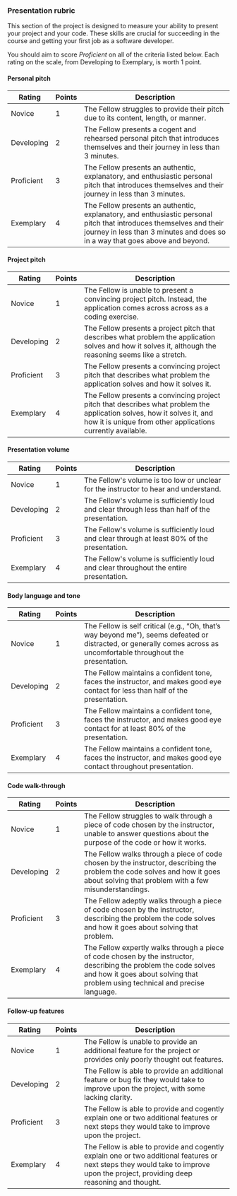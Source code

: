 ### Presentation rubric

This section of the project is designed to measure your ability to present your project and your code. These skills are crucial for succeeding in the course and getting your first job as a software developer.

You should aim to score _Proficient_ on all of the criteria listed below. Each rating on the scale, from Developing to Exemplary, is worth 1 point.

#### Personal pitch

| Rating     | Points | Description                                                                                                                                                                                         |
| ---------- | ------ | --------------------------------------------------------------------------------------------------------------------------------------------------------------------------------------------------- |
| Novice     | 1      | The Fellow struggles to provide their pitch due to its content, length, or manner.                                                                                                                  |
| Developing | 2      | The Fellow presents a cogent and rehearsed personal pitch that introduces themselves and their journey in less than 3 minutes.                                                                      |
| Proficient | 3      | The Fellow presents an authentic, explanatory, and enthusiastic personal pitch that introduces themselves and their journey in less than 3 minutes.                                                 |
| Exemplary  | 4      | The Fellow presents an authentic, explanatory, and enthusiastic personal pitch that introduces themselves and their journey in less than 3 minutes and does so in a way that goes above and beyond. |

#### Project pitch

| Rating     | Points | Description                                                                                                                                                                            |
| ---------- | ------ | -------------------------------------------------------------------------------------------------------------------------------------------------------------------------------------- |
| Novice     | 1      | The Fellow is unable to present a convincing project pitch. Instead, the application comes across across as a coding exercise.                                                         |
| Developing | 2      | The Fellow presents a project pitch that describes what problem the application solves and how it solves it, although the reasoning seems like a stretch.                              |
| Proficient | 3      | The Fellow presents a convincing project pitch that describes what problem the application solves and how it solves it.                                                                |
| Exemplary  | 4      | The Fellow presents a convincing project pitch that describes what problem the application solves, how it solves it, and how it is unique from other applications currently available. |

#### Presentation volume

| Rating     | Points | Description                                                                                    |
| ---------- | ------ | ---------------------------------------------------------------------------------------------- |
| Novice     | 1      | The Fellow's volume is too low or unclear for the instructor to hear and understand.           |
| Developing | 2      | The Fellow's volume is sufficiently loud and clear through less than half of the presentation. |
| Proficient | 3      | The Fellow's volume is sufficiently loud and clear through at least 80% of the presentation.   |
| Exemplary  | 4      | The Fellow's volume is sufficiently loud and clear throughout the entire presentation.         |

#### Body language and tone

| Rating     | Points | Description                                                                                                                                                           |
| ---------- | ------ | --------------------------------------------------------------------------------------------------------------------------------------------------------------------- |
| Novice     | 1      | The Fellow is self critical (e.g., “Oh, that’s way beyond me”), seems defeated or distracted, or generally comes across as uncomfortable throughout the presentation. |
| Developing | 2      | The Fellow maintains a confident tone, faces the instructor, and makes good eye contact for less than half of the presentation.                                       |
| Proficient | 3      | The Fellow maintains a confident tone, faces the instructor, and makes good eye contact for at least 80% of the presentation.                                         |
| Exemplary  | 4      | The Fellow maintains a confident tone, faces the instructor, and makes good eye contact throughout presentation.                                                      |

#### Code walk-through

| Rating     | Points | Description                                                                                                                                                                                         |
| ---------- | ------ | --------------------------------------------------------------------------------------------------------------------------------------------------------------------------------------------------- |
| Novice     | 1      | The Fellow struggles to walk through a piece of code chosen by the instructor, unable to answer questions about the purpose of the code or how it works.                                            |
| Developing | 2      | The Fellow walks through a piece of code chosen by the instructor, describing the problem the code solves and how it goes about solving that problem with a few misunderstandings.                  |
| Proficient | 3      | The Fellow adeptly walks through a piece of code chosen by the instructor, describing the problem the code solves and how it goes about solving that problem.                                       |
| Exemplary  | 4      | The Fellow expertly walks through a piece of code chosen by the instructor, describing the problem the code solves and how it goes about solving that problem using technical and precise language. |

#### Follow-up features

| Rating     | Points | Description                                                                                                                                                                        |
| ---------- | ------ | ---------------------------------------------------------------------------------------------------------------------------------------------------------------------------------- |
| Novice     | 1      | The Fellow is unable to provide an additional feature for the project or provides only poorly thought out features.                                                                |
| Developing | 2      | The Fellow is able to provide an additional feature or bug fix they would take to improve upon the project, with some lacking clarity.                                             |
| Proficient | 3      | The Fellow is able to provide and cogently explain one or two additional features or next steps they would take to improve upon the project.                                       |
| Exemplary  | 4      | The Fellow is able to provide and cogently explain one or two additional features or next steps they would take to improve upon the project, providing deep reasoning and thought. |
